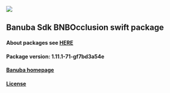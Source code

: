 [![](https://www.banuba.com/hubfs/Banuba_November2018/Images/Banuba%20SDK.png)](https://docs.banuba.com/face-ar-sdk-v1/ios/ios_overview)

## Banuba Sdk BNBOcclusion swift package

#### About packages see [HERE](https://docs.banuba.com/face-ar-sdk-v1/ios/ios_packages)

#### Package version: **1.11.1-71-gf7bd3a54e**

#### **[Banuba homepage](https://banuba.com)**

#### **[License](https://www.banuba.com/terms)**
